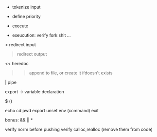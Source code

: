 + tokenize input
+ define priority
+ execute

+ exeucution:
    verify fork shit ...

< redirect input
> redirect output

<< heredoc
>> append to file, or create it ifdoesn't exists

| pipe

export -> variable declaration

$ ()

echo
cd
pwd
export
unset
env (command)
exit


bonus:
    && || *

verify norm before pushing
verify calloc,realloc (remove them from code)